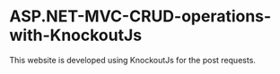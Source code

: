 # ASP.NET-MVC-CRUD-operations-with-KnockoutJs
This website is developed using KnockoutJs for the post requests.
